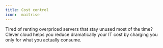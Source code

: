 ```yaml
---
title: Cost control
icon:  maitrise
---
```

Tired of renting overpriced servers that stay unused most of the time? Clever cloud helps you reduce dramatically your IT cost by charging you only for what you actually consume.